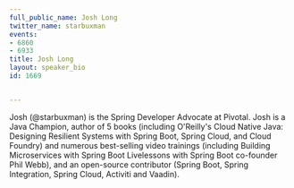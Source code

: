 ---
full_public_name: Josh Long
twitter_name: starbuxman
events:
- 6860
- 6933
title: Josh Long
layout: speaker_bio
id: 1669

---
Josh (@starbuxman) is the Spring Developer Advocate at Pivotal. Josh is a Java Champion, author of 5 books (including O'Reilly's Cloud Native Java: Designing Resilient Systems with Spring Boot, Spring Cloud, and Cloud Foundry) and numerous best-selling video trainings (including Building Microservices with Spring Boot Livelessons with Spring Boot co-founder Phil Webb), and an open-source contributor (Spring Boot, Spring Integration, Spring Cloud, Activiti and Vaadin). 
